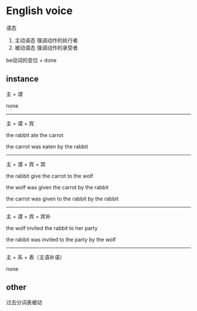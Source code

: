# English voice

语态

1. 主动语态 强调动作的执行者
2. 被动语态 强调动作的承受者

be动词的变位 + done

## instance

主 + 谓

none

---

主 + 谓 + 宾

the rabbit ate the carrot

the carrot was eaten by the rabbit

---

主 + 谓 + 宾 + 宾

the rabbit give the carrot to the wolf

the wolf was given the carrot by the rabbit

the carrot was given to the rabbit by the rabbit

---

主 + 谓 + 宾 + 宾补

the wolf invited the rabbit to her party

the rabbit was invited to the party by the wolf

---

主 + 系 + 表（主语补语）

none

## other

过去分词表被动
